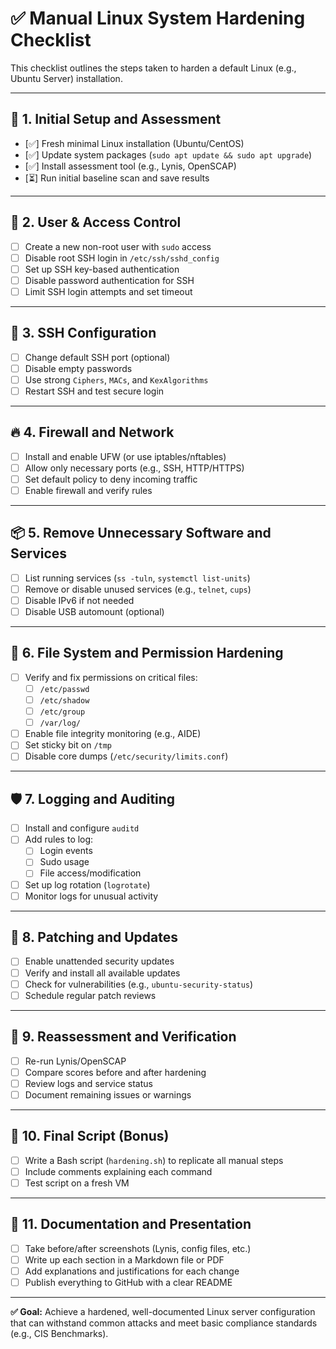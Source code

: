 # ✅ Manual Linux System Hardening Checklist

This checklist outlines the steps taken to harden a default Linux (e.g., Ubuntu Server) installation.

---

## 🔧 1. Initial Setup and Assessment
- [✅] Fresh minimal Linux installation (Ubuntu/CentOS)
- [✅] Update system packages (`sudo apt update && sudo apt upgrade`)
- [✅] Install assessment tool (e.g., Lynis, OpenSCAP)
- [⏳] Run initial baseline scan and save results

---

## 👤 2. User & Access Control
- [ ] Create a new non-root user with `sudo` access
- [ ] Disable root SSH login in `/etc/ssh/sshd_config`
- [ ] Set up SSH key-based authentication
- [ ] Disable password authentication for SSH
- [ ] Limit SSH login attempts and set timeout

---

## 🔐 3. SSH Configuration
- [ ] Change default SSH port (optional)
- [ ] Disable empty passwords
- [ ] Use strong `Ciphers`, `MACs`, and `KexAlgorithms`
- [ ] Restart SSH and test secure login

---

## 🔥 4. Firewall and Network
- [ ] Install and enable UFW (or use iptables/nftables)
- [ ] Allow only necessary ports (e.g., SSH, HTTP/HTTPS)
- [ ] Set default policy to deny incoming traffic
- [ ] Enable firewall and verify rules

---

## 📦 5. Remove Unnecessary Software and Services
- [ ] List running services (`ss -tuln`, `systemctl list-units`)
- [ ] Remove or disable unused services (e.g., `telnet`, `cups`)
- [ ] Disable IPv6 if not needed
- [ ] Disable USB automount (optional)

---

## 📁 6. File System and Permission Hardening
- [ ] Verify and fix permissions on critical files:
  - [ ] `/etc/passwd`
  - [ ] `/etc/shadow`
  - [ ] `/etc/group`
  - [ ] `/var/log/`
- [ ] Enable file integrity monitoring (e.g., AIDE)
- [ ] Set sticky bit on `/tmp`
- [ ] Disable core dumps (`/etc/security/limits.conf`)

---

## 🛡️ 7. Logging and Auditing
- [ ] Install and configure `auditd`
- [ ] Add rules to log:
  - [ ] Login events
  - [ ] Sudo usage
  - [ ] File access/modification
- [ ] Set up log rotation (`logrotate`)
- [ ] Monitor logs for unusual activity

---

## 🔄 8. Patching and Updates
- [ ] Enable unattended security updates
- [ ] Verify and install all available updates
- [ ] Check for vulnerabilities (e.g., `ubuntu-security-status`)
- [ ] Schedule regular patch reviews

---

## 🧪 9. Reassessment and Verification
- [ ] Re-run Lynis/OpenSCAP
- [ ] Compare scores before and after hardening
- [ ] Review logs and service status
- [ ] Document remaining issues or warnings

---

## 🧰 10. Final Script (Bonus)
- [ ] Write a Bash script (`hardening.sh`) to replicate all manual steps
- [ ] Include comments explaining each command
- [ ] Test script on a fresh VM

---

## 📸 11. Documentation and Presentation
- [ ] Take before/after screenshots (Lynis, config files, etc.)
- [ ] Write up each section in a Markdown file or PDF
- [ ] Add explanations and justifications for each change
- [ ] Publish everything to GitHub with a clear README

---

**✅ Goal:** Achieve a hardened, well-documented Linux server configuration that can withstand common attacks and meet basic compliance standards (e.g., CIS Benchmarks).

